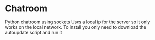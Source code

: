 # Chatroom
Python chatroom using sockets
Uses a local ip for the server so it only works on the local network. 
To install you only need to download the autoupdate script and run it
